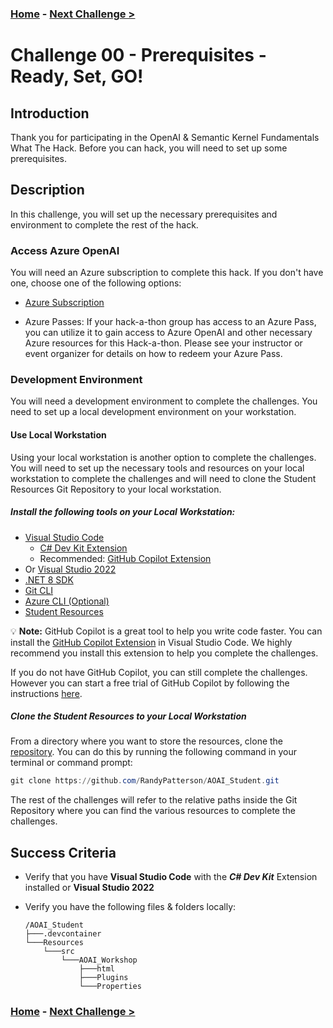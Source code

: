 ### **[Home](./README.md)** - [Next Challenge >](./Challenge-01.md)

# Challenge 00 - Prerequisites - Ready, Set, GO!

## Introduction

Thank you for participating in the OpenAI & Semantic Kernel Fundamentals What The Hack. Before you can hack, you will need to set up some prerequisites.

## Description

In this challenge, you will set up the necessary prerequisites and environment to complete the rest of the hack.

### Access Azure OpenAI

You will need an Azure subscription to complete this hack. If you don't have one, choose one of the following options:

- [Azure Subscription](https://azure.microsoft.com/en-us/free/)

- Azure Passes: If your hack-a-thon group has access to an Azure Pass, you can utilize it to gain access to Azure OpenAI and other necessary Azure resources for this Hack-a-thon. Please see your instructor or event organizer for details on how to redeem your Azure Pass.

### Development Environment

You will need a development environment to complete the challenges. You need to set up a local development environment on your workstation.

#### Use Local Workstation

Using your local workstation is another option to complete the challenges. You will need to set up the necessary tools and resources on your local workstation to complete the challenges and will need to clone the Student Resources Git Repository to your local workstation.

##### Install the following tools on your Local Workstation:

- [Visual Studio Code](https://code.visualstudio.com/download)
  - [C# Dev Kit Extension](https://marketplace.visualstudio.com/items?itemName=ms-dotnettools.csdevkit)
  - Recommended: [GitHub Copilot Extension](https://marketplace.visualstudio.com/items?itemName=GitHub.copilot)
- Or [Visual Studio 2022](https://visualstudio.microsoft.com/downloads/)
- [.NET 8 SDK](https://dotnet.microsoft.com/download/dotnet/8.0)
- [Git CLI](https://git-scm.com/downloads)
- [Azure CLI (Optional)](https://aka.ms/installazurecli)
- [Student Resources](#student-resources)

:bulb: **Note:** GitHub Copilot is a great tool to help you write code faster. You can install the [GitHub Copilot Extension](https://marketplace.visualstudio.com/items?itemName=GitHub.copilot) in Visual Studio Code. We highly recommend you install this extension to help you complete the challenges.

If you do not have GitHub Copilot, you can still complete the challenges. However you can start a free trial of GitHub Copilot by following the instructions [here](https://github.com/features/copilot?ef_id=_k_fdbe5318644f1533620435c241c3e251_k_&OCID=AIDcmmb150vbv1_SEM__k_fdbe5318644f1533620435c241c3e251_k_&msclkid=fdbe5318644f1533620435c241c3e251).
 
##### Clone the Student Resources to your Local Workstation

From a directory where you want to store the resources, clone the [repository](https://github.com/RandyPatterson/AOAI_Student). You can do this by running the following command in your terminal or command prompt:

  ```powershell
  git clone https://github.com/RandyPatterson/AOAI_Student.git
  ```

The rest of the challenges will refer to the relative paths inside the Git Repository where you can find the various resources to complete the challenges.

## Success Criteria

- Verify that you have **Visual Studio Code** with the ***C# Dev Kit*** Extension installed or **Visual Studio 2022**
- Verify you have the following files & folders locally:

  ```text
  /AOAI_Student
  ├───.devcontainer
  └───Resources
      └───src
          └───AOAI_Workshop
              ├───html
              ├───Plugins
              └───Properties
  ```

### **[Home](./README.md)** - [Next Challenge >](./Challenge-01.md)
